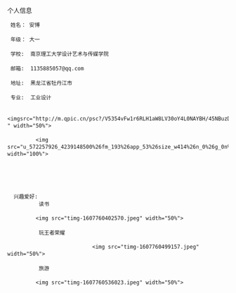 
个人信息
      
     姓名： 安博

     年级： 大一

     学校:  南京理工大学设计艺术与传媒学院

     邮箱:  1135885057@qq.com

     地址:  黑龙江省牡丹江市

     专业:  工业设计

                                                      <imgsrc="http://m.qpic.cn/psc?/V5354vFw1r6RLH1aW8LV30oY4L0NAYBH/45NBuzDIW489QBoVep5mcV8WpVQvWGnaOdcSx64KEPnQ0Iy12vCmCXBc6jo2jeVUNA59Q4jpGBflP.D*5wyJmE*U*Jc2AnQR4FXbLLV.MwQ!/b&bo=OAQ4BAAAAAABFzA!&rf=viewer_4 " width="50%">
     
             <img src="u_572257926_4239148500%26fm_193%26app_53%26size_w414%26n_0%26g_0n%26f_jpeg" width="100%">
  

    

 
      兴趣爱好:
              读书
              
             <img src="timg-1607760402570.jpeg" width="50%"> 
            
              玩王者荣耀
     
                               <img src="timg-1607760499157.jpeg" width="50%"> 
              
              旅游
     
             <img src="timg-1607760536023.ipeg" width="50%">
     
     
